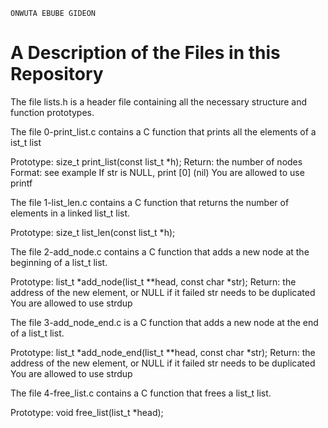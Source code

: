 ```
ONWUTA EBUBE GIDEON
```

# A Description of the Files in this Repository

The file lists.h is a header file containing all the necessary structure and function prototypes.

The file 0-print\_list.c contains a C function that prints all the elements of a ist\_t list

Prototype: size\_t print\_list(const list\_t \*h);
Return: the number of nodes
Format: see example
If str is NULL, print [0] (nil)
You are allowed to use printf

The file 1-list_len.c contains a C function that returns the number of elements in a linked list_t list.

Prototype: size_t list_len(const list_t *h);

The file 2-add_node.c contains a C function that adds a new node at the beginning of a list_t list.

Prototype: list_t *add_node(list_t **head, const char *str);
Return: the address of the new element, or NULL if it failed
str needs to be duplicated
You are allowed to use strdup

The file 3-add_node_end.c is a C function that adds a new node at the end of a list_t list.

Prototype: list_t *add_node_end(list_t **head, const char *str);
Return: the address of the new element, or NULL if it failed
str needs to be duplicated
You are allowed to use strdup

The file 4-free_list.c contains a C function that frees a list_t list.

Prototype: void free_list(list_t *head);

